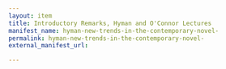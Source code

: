 ```yaml
---
layout: item
title: Introductory Remarks, Hyman and O'Connor Lectures
manifest_name: hyman-new-trends-in-the-contemporary-novel-
permalink: hyman-new-trends-in-the-contemporary-novel-
external_manifest_url: 

---
```

<!-- Add an essay or interpretive material below this line,
using HTML or markdown.  Do not modify this file above this line -->

